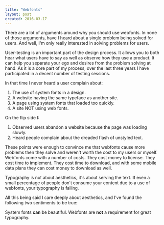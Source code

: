 ```yaml
---
title: "Webfonts"
layout: post
created: 2016-03-17
---
```


There are a lot of arguments around why you should use webfonts. In none of those arguments, have I heard about a single problem being solved for users. And well, I'm only really interested in solving problems for users.

User-testing is an important part of the design process. It allows you to both hear what users have to say as well as observe how they use a product. It can help you separate your ego and desires from the problem solving at hand. As it is a core part of my process, over the last three years I have participated in a decent number of testing sessions.

In that time I never heard a user complain about:

1.  The use of system fonts in a design.
2.  A website having the same typeface as another site.
3.  A page using system fonts that loaded too quickly.
4.  A site NOT using web fonts.

On the flip side I:

1.  Observed users abandon a website because the page was loading slowly.
2.  Heard people complain about the dreaded flash of unstyled text.

These points were enough to convince me that webfonts cause more problems then they solve and weren't worth the cost to my users or myself. Webfonts come with a number of costs. They cost money to license. They cost time to implement. They cost time to download, and with some mobile data plans they can cost money to download as well.

Typography is not about aesthetics, it's about serving the text. If even a small percentage of people don't consume your content due to a use of webfonts, your typography is failing.

All this being said I care deeply about aesthetics, and I've found the following two sentiments to be true:  

System fonts **can** be beautiful. Webfonts are **not** a requirement for great typography.
